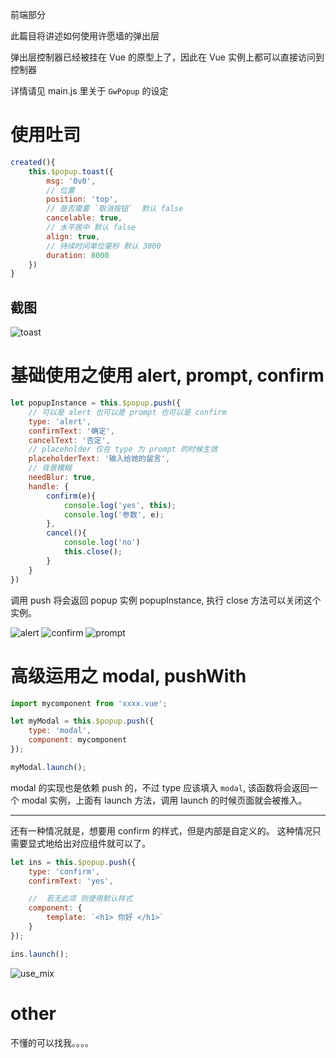 前端部分

此篇目将讲述如何使用许愿墙的弹出层 

弹出层控制器已经被挂在 Vue 的原型上了，因此在 Vue 实例上都可以直接访问到控制器

详情请见 main.js 里关于 `GwPopup` 的设定

# 使用吐司 

``` js
created(){
    this.$popup.toast({
        msg: '0v0', 
        // 位置 
        position: 'top', 
        // 是否需要 `取消按钮`  默认 false 
        cancelable: true,
        // 水平居中 默认 false
        align: true, 
        // 持续时间单位毫秒 默认 3000 
        duration: 8000
    })
}
```

## 截图 
![toast](/images/use_toast.jpg)



# 基础使用之使用 alert, prompt, confirm  

``` js
let popupInstance = this.$popup.push({
    // 可以是 alert 也可以是 prompt 也可以是 confirm 
    type: 'alert', 
    confirmText: '确定', 
    cancelText: '否定',
    // placeholder 仅在 type 为 prompt 的时候生效 
    placeholderText: '输入给她的留言', 
    // 背景模糊 
    needBlur: true, 
    handle: {
        confirm(e){
            console.log('yes', this);
            console.log('参数', e); 
        },
        cancel(){
            console.log('no')
            this.close(); 
        }
    }
})
```


调用 push 将会返回 popup 实例 popupInstance, 执行 close 方法可以关闭这个实例。 


![alert](/images/use_alert.png)
![confirm](/images/use_confirm.png)
![prompt](/images/use_prompt.png)

# 高级运用之 modal, pushWith

``` js
import mycomponent from 'xxxx.vue'; 

let myModal = this.$popup.push({
    type: 'modal', 
    component: mycomponent
}); 

myModal.launch(); 
```

modal 的实现也是依赖 push 的，不过 type 应该填入 `modal`, 该函数将会返回一个 modal 实例，上面有 launch 方法，调用 launch 的时候页面就会被推入。 

---

还有一种情况就是，想要用 confirm 的样式，但是内部是自定义的。 这种情况只需要显式地给出对应组件就可以了。 

``` js
let ins = this.$popup.push({
    type: 'confirm', 
    confirmText: 'yes', 

    //  若无此项 则使用默认样式
    component: {
        template: `<h1> 你好 </h1>`
    }
}); 

ins.launch(); 
```

![use_mix](/images/use_mix.png)

# other

不懂的可以找我。。。。 